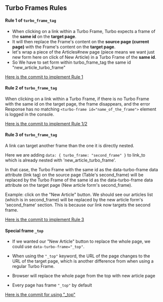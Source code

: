 ## Turbo Frames Rules

#### Rule 1 of `turbo_frame_tag`

- When clicking on a link within a Turbo Frame, Turbo expects a frame of the **same id** on the **target page**. 
- It will then replace the Frame's content on the **source page (current page)** with the Frame's content on the **target page**.
- let's wrap a piece of the Articles#new page (piece means we want just new form here on click of New Article) in a Turbo Frame of the **same id**. 
- So We have to set form within turbo_frame_tag the same id "new_article_turbo_frame"

[Here is the commit to implement Rule 1](https://github.com/TecOrb-Developers/rails-hotwire-turbo/commit/6083b88d354fe8bde720e31d253cac78bf9092b5)

#### Rule 2 of `turbo_frame_tag`

 When clicking on a link within a Turbo Frame, if there is no Turbo Frame with the same id on the target page, the frame disappears, and the error Response has no matching `<turbo-frame id="name_of_the_frame">` element is logged in the console.

[Here is the commit to implement Rule 1/2](https://github.com/TecOrb-Developers/rails-hotwire-turbo/commit/5f61f21b42d9e0f1b5fd290952417e8cf1234c11)

#### Rule 3 of `turbo_frame_tag`

A link can target another frame than the one it is directly nested.

Here we are adding `data: { turbo_frame: "second_frame" }` to link_to which is already nested with 'new_article_turbo_frame'.

In that case, the Turbo Frame with the same id as the data-turbo-frame data attribute (link tag) on the source page (Table's second_frame) will be replaced by the Turbo Frame of the same id as the data-turbo-frame data attribute on the target page (New article form's second_frame).

Example: click on the "New Article" button. We should see our articles list (which is in second_frame) will be replaced by the new article form's 'second_frame' section. This is because our link now targets the second frame.


[Here is the commit to implement Rule 3](https://github.com/TecOrb-Developers/rails-hotwire-turbo/commit/06b60af40b243412af6d4b0fcf354800a22f7199)

#### Special frame `_top`

- If we wanted our "New Article" button to replace the whole page, we could use `data-turbo-frame="_top"`.

- When using the `"_top"` keyword, the URL of the page changes to the URL of the target page, which is another difference from when using a regular Turbo Frame.

- Browser will replace the whole page from the top with new article page

- Every page has frame `"_top"`  by default

[Here is the commit for using "_top" ](https://github.com/TecOrb-Developers/rails-hotwire-turbo/commit/98ab333975bab49b7badec03a90f2a6479e7975c)

